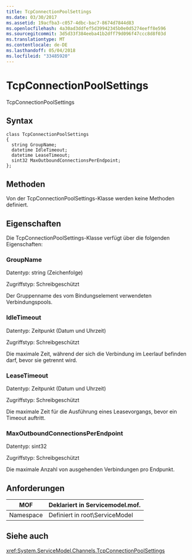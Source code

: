 ```yaml
---
title: TcpConnectionPoolSettings
ms.date: 03/30/2017
ms.assetid: 19acfba3-c057-4dbc-bac7-8674d7844d83
ms.openlocfilehash: 4a30ad3ddfef5d39942345b0e0d5274eeff8e596
ms.sourcegitcommit: 3d5d33f384eeba41b2dff79d096f47ccc8d8f03d
ms.translationtype: MT
ms.contentlocale: de-DE
ms.lasthandoff: 05/04/2018
ms.locfileid: "33485920"
---
```

# <a name="tcpconnectionpoolsettings"></a>TcpConnectionPoolSettings
TcpConnectionPoolSettings  
  
## <a name="syntax"></a>Syntax  
  
```  
class TcpConnectionPoolSettings  
{  
  string GroupName;  
  datetime IdleTimeout;  
  datetime LeaseTimeout;  
  sint32 MaxOutboundConnectionsPerEndpoint;  
};  
```  
  
## <a name="methods"></a>Methoden  
 Von der TcpConnectionPoolSettings-Klasse werden keine Methoden definiert.  
  
## <a name="properties"></a>Eigenschaften  
 Die TcpConnectionPoolSettings-Klasse verfügt über die folgenden Eigenschaften:  
  
### <a name="groupname"></a>GroupName  
 Datentyp: string (Zeichenfolge)  
  
 Zugriffstyp: Schreibgeschützt  
  
 Der Gruppenname des vom Bindungselement verwendeten Verbindungspools.  
  
### <a name="idletimeout"></a>IdleTimeout  
 Datentyp: Zeitpunkt (Datum und Uhrzeit)  
  
 Zugriffstyp: Schreibgeschützt  
  
 Die maximale Zeit, während der sich die Verbindung im Leerlauf befinden darf, bevor sie getrennt wird.  
  
### <a name="leasetimeout"></a>LeaseTimeout  
 Datentyp: Zeitpunkt (Datum und Uhrzeit)  
  
 Zugriffstyp: Schreibgeschützt  
  
 Die maximale Zeit für die Ausführung eines Leasevorgangs, bevor ein Timeout auftritt.  
  
### <a name="maxoutboundconnectionsperendpoint"></a>MaxOutboundConnectionsPerEndpoint  
 Datentyp: sint32  
  
 Zugriffstyp: Schreibgeschützt  
  
 Die maximale Anzahl von ausgehenden Verbindungen pro Endpunkt.  
  
## <a name="requirements"></a>Anforderungen  
  
|MOF|Deklariert in Servicemodel.mof.|  
|---------|-----------------------------------|  
|Namespace|Definiert in root\ServiceModel|  
  
## <a name="see-also"></a>Siehe auch  
 <xref:System.ServiceModel.Channels.TcpConnectionPoolSettings>
